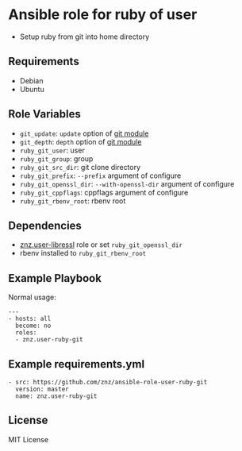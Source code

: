 # Ansible role for ruby of user

- Setup ruby from git into home directory

## Requirements

- Debian
- Ubuntu

## Role Variables

- `git_update`: `update` option of [git module](http://docs.ansible.com/git_module.html)
- `git_depth`: `depth` option of [git module](http://docs.ansible.com/git_module.html)
- `ruby_git_user`: user
- `ruby_git_group`: group
- `ruby_git_src_dir`: git clone directory
- `ruby_git_prefix`: `--prefix` argument of configure
- `ruby_git_openssl_dir`: `--with-openssl-dir` argument of configure
- `ruby_git_cppflags`: cppflags argument of configure
- `ruby_git_rbenv_root`: rbenv root

## Dependencies

- [znz.user-libressl](https://github.com/znz/ansible-role-user-libressl) role or set `ruby_git_openssl_dir`
- rbenv installed to `ruby_git_rbenv_root`

## Example Playbook

Normal usage:

    ---
    - hosts: all
      become: no
      roles:
      - znz.user-ruby-git

## Example requirements.yml

    - src: https://github.com/znz/ansible-role-user-ruby-git
      version: master
      name: znz.user-ruby-git

## License

MIT License
